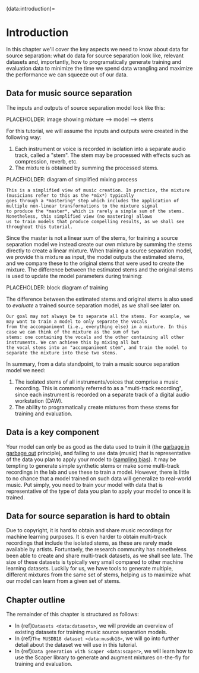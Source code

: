 (data:introduction)=
# Introduction

In this chapter we'll cover the key aspects we need to know about data for source separation: what do data for source 
separation look like, relevant datasets and, importantly, how to programatically generate training and evaluation data 
to minimize the time we spend data wrangling and maximize the performance we can squeeze out of our data.

## Data for music source separation

The inputs and outputs of source separation model look like this:

PLACEHOLDER: image showing mixture --> model --> stems

For this tutorial, we will assume the inputs and outputs were created in the following way:
1. Each instrument or voice is recorded in isolation into a separate audio track, called a "stem". The stem may be 
processed with effects such as compression, reverb, etc.
2. The mixture is obtained by summing the processed stems.

PLACEHOLDER: diagram of simplified mixing process 

```{note}
This is a simplified view of music creation. In practice, the mixture (musicians refer to this as the *mix*) typically 
goes through a *mastering* step which includes the application of multiple non-linear transformations to the mixture signal
to produce the *master*, which is rarely a simple sum of the stems. Nonetheless, this simplified view (no mastering) allows 
us to train models that produce compelling results, as we shall see throughout this tutorial. 
```

Since the master is not a linear sum of the stems, for training a source separation model we instead create our own mixture 
by summing the stems directly to create a linear mixture. When training a source separation model, we provide this mixture 
as input, the model outputs the estimated stems, and we compare these to the original stems that were used to create the 
mixture. The difference between the estimated stems and the original stems is used to update the model parameters during 
training:

PLACEHOLDER: block diagram of training

The difference between the estimated stems and original stems is also used to *evaluate* a trained source separation model,
as we shall see later on.

```{note}
Our goal may not always be to separate all the stems. For example, we may want to train a model to only separate the vocals
from the accompaniment (i.e., everything else) in a mixture. In this case we can think of the mixture as the sum of two 
stems: one containing the vocals and the other containing all other instruments. We can achieve this by mixing all but 
the vocal stems into an "accompaniment stem", and train the model to separate the mixture into these two stems. 
```

In summary, from a data standpoint, to train a music source separation model we need:
1. The isolated stems of all instruments/voices that comprise a music recording. This is commonly referred to as a
"multi-track recording", since each instrument is recorded on a separate track of a digital audio workstation (DAW).
2. The ability to programatically create mixtures from these stems for training and evaluation.


## Data is a key component

Your model can only be as good as the data used to train it (the [garbage in garbage 
out](https://en.wikipedia.org/wiki/Garbage_in,_garbage_out) principle), and failing to use data (music) that is 
representative of the data you plan to apply your model to ([sampling bias](https://en.wikipedia.org/wiki/Sampling_bias)).
It may be tempting to generate simple synthetic 
stems or make some multi-track recordings in the lab and use these to train a model. However, there is little to no chance 
that a model trained on such data will generalize to real-world music. Put simply, you need to train your model with data 
that is representative of the type of data you plan to apply your model to once it is trained.

## Data for source separation is hard to obtain

Due to copyright, it is hard to obtain and share music recordings for machine learning purposes. It is even harder to obtain
multi-track recordings that include the isolated stems, as these are rarely made available by artists. Fortuntaely, the research
community has nonetheless been able to create and share multi-track datasets, as we shall see late. The size of these datasets
is typically very small compared to other machine learning datasets. Luckily for us, we have tools to generate multiple, 
different mixtures from the same set of stems, helping us to maximize what our model can learn from a given set of stems. 

## Chapter outline

The remainder of this chapter is structured as follows:
* In {ref}`Datasets <data:datasets>`, we will provide an overview of existing datasets for training music source separation models.
* In {ref}`The MUSDB18 dataset <data:musdb18>`, we will go into further detail about the dataset we will use in this tutorial.
* In {ref}`Data generation with Scaper <data:scaper>`, we will learn how to use the Scaper library to generate and augment mixtures on-the-fly
for training and evaluation. 

